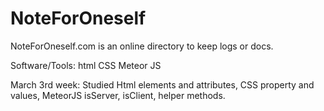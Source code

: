 # NoteForOneself
NoteForOneself.com is an online directory to keep logs or docs. 

Software/Tools:
html
CSS
Meteor JS

March 3rd week:
Studied Html elements and attributes, CSS property and values, MeteorJS isServer, isClient, helper methods. 

